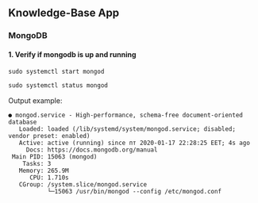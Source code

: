 ## Knowledge-Base App

### MongoDB

#### 1. Verify if mongodb is up and running

```js
sudo systemctl start mongod
```
```js
sudo systemctl status mongod
```

Output example:
```
● mongod.service - High-performance, schema-free document-oriented database
   Loaded: loaded (/lib/systemd/system/mongod.service; disabled; vendor preset: enabled)
   Active: active (running) since пт 2020-01-17 22:28:25 EET; 4s ago
     Docs: https://docs.mongodb.org/manual
 Main PID: 15063 (mongod)
    Tasks: 3
   Memory: 265.9M
      CPU: 1.710s
   CGroup: /system.slice/mongod.service
           └─15063 /usr/bin/mongod --config /etc/mongod.conf
```